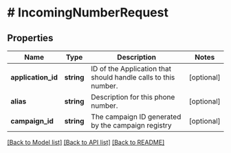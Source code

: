 # # IncomingNumberRequest

## Properties

Name | Type | Description | Notes
------------ | ------------- | ------------- | -------------
**application_id** | **string** | ID of the Application that should handle calls to this number. | [optional]
**alias** | **string** | Description for this phone number. | [optional]
**campaign_id** | **string** | The campaign ID generated by the campaign registry | [optional]

[[Back to Model list]](../../README.md#models) [[Back to API list]](../../README.md#endpoints) [[Back to README]](../../README.md)
